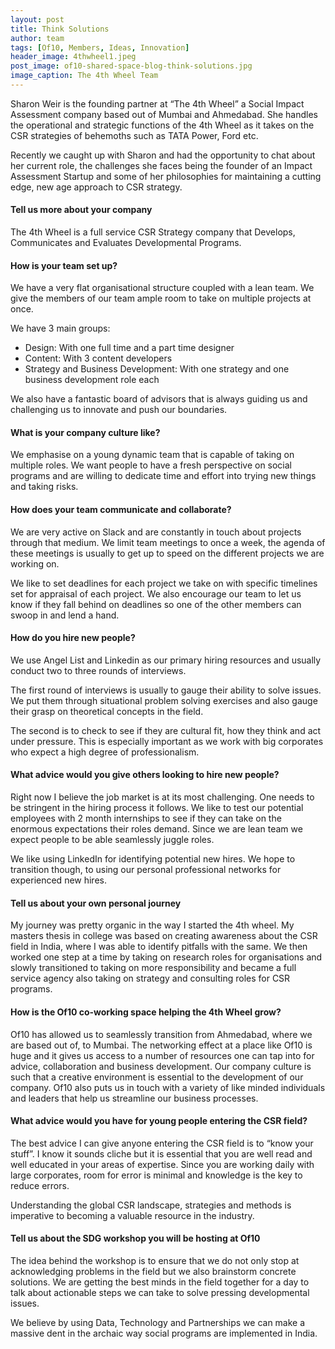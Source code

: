 ```yaml
---
layout: post
title: Think Solutions
author: team
tags: [Of10, Members, Ideas, Innovation]
header_image: 4thwheel1.jpeg
post_image: of10-shared-space-blog-think-solutions.jpg
image_caption: The 4th Wheel Team
---
```


Sharon Weir is the founding partner at “The 4th Wheel” a Social Impact Assessment company based out of Mumbai and Ahmedabad. She handles the operational and strategic functions of the 4th Wheel as it takes on the CSR strategies of behemoths such as TATA Power, Ford etc.

Recently we caught up with Sharon and had the opportunity to chat about her current role, the challenges she faces being the founder of an Impact Assessment Startup and some of her philosophies for maintaining a cutting edge, new age approach to CSR strategy.

#### Tell us more about your company

The 4th Wheel is a full service CSR Strategy company that Develops, Communicates and Evaluates Developmental Programs.

#### How is your team set up?

We have a very flat organisational structure coupled with a lean team. We give the members of our team ample room to take on multiple projects at once.

We have 3 main groups:

-  Design: With one full time and a part time designer <br/>
-  Content: With 3 content developers
-  Strategy and Business Development: With one strategy and one business development role each

We also have a fantastic board of advisors that is always guiding us and challenging us to innovate and push our boundaries.

#### What is your company culture like?
We emphasise on a young dynamic team that is capable of taking on multiple roles. We want people to have a fresh perspective on social programs and are willing to dedicate time and effort into trying new things and taking risks.

#### How does your team communicate and collaborate?
We are very active on Slack and are constantly in touch about projects through that medium. We limit team meetings to once a week, the agenda of these meetings is usually to get up to speed on the different projects we are working on.

We like to set deadlines for each project we take on with specific timelines set for appraisal of each project. We also encourage our team to let us know if they fall behind on deadlines so one of the other members can swoop in and lend a hand.

#### How do you hire new people?
We use Angel List and Linkedin as our primary hiring resources and usually conduct two to three rounds of interviews.

The first round of interviews is usually to gauge their ability to solve issues. We put them through situational problem solving exercises and also gauge their grasp on theoretical concepts in the field.

The second is to check to see if they are cultural fit, how they think and act under pressure. This is especially important as we work with big corporates who expect a high degree of professionalism.

#### What advice would you give others looking to hire new people?
Right now I believe the job market is at its most challenging. One needs to be stringent in the hiring process it follows. We like to test our potential employees with 2 month internships to see if they can take on the enormous expectations their roles demand. Since we are lean team we expect people to be able seamlessly juggle roles.

We like using LinkedIn for identifying potential new hires. We hope to transition though, to using our personal professional networks for experienced new hires.

#### Tell us about your own personal journey
My journey was pretty organic in the way I started the 4th wheel. My masters thesis in college was based on creating awareness about the CSR field in India, where I was able to identify pitfalls with the same.
We then worked one step at a time by taking on research roles for organisations and slowly transitioned to taking on more responsibility and became a full service agency also taking on strategy and consulting roles for CSR programs.

#### How is the Of10 co-working space helping the 4th Wheel grow?
Of10 has allowed us to seamlessly transition from Ahmedabad, where we are based out of, to Mumbai. The networking effect at a place like Of10 is huge and it gives us access to a number of resources one can tap into for advice, collaboration and business development.
Our company culture is such that a creative environment is essential to the development of our company.
Of10 also puts us in touch with a variety of like minded individuals and leaders that help us streamline our business processes.

#### What advice would you have for young people entering the CSR field?
The best advice I can give anyone entering the CSR field is to “know your stuff”. I know it sounds cliche but it is essential that you are well read and well educated in your areas of expertise. Since you are working daily with large corporates, room for error is minimal and knowledge is the key to reduce errors.

Understanding the global CSR landscape, strategies and methods is imperative to becoming a valuable resource in the industry.

#### Tell us about the SDG workshop you will be hosting at Of10
The idea behind the workshop is to ensure that we do not only stop at acknowledging problems in the field but we also brainstorm concrete solutions. We are getting the best minds in the field together for a day to talk about actionable steps we can take to solve pressing developmental issues.

We believe by using Data, Technology and Partnerships we can make a massive dent in the archaic way social programs are implemented in India.
